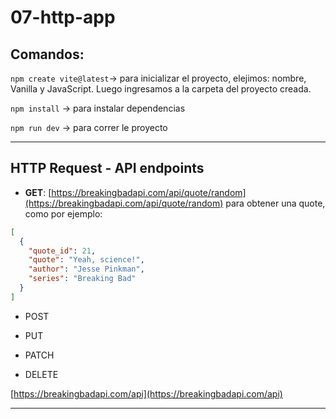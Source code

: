 # 07-http-app

## Comandos:

`npm create vite@latest`-> para inicializar el proyecto, elejimos: nombre, Vanilla y JavaScript. Luego ingresamos a la carpeta del proyecto creada.

`npm install` -> para instalar dependencias

`npm run dev` -> para correr le proyecto

---

## HTTP Request - API endpoints

- **GET**: [https://breakingbadapi.com/api/quote/random](https://breakingbadapi.com/api/quote/random) para obtener una quote, como por ejemplo:

```JSON
[
  {
    "quote_id": 21,
    "quote": "Yeah, science!",
    "author": "Jesse Pinkman",
    "series": "Breaking Bad"
  }
]
```

- POST

- PUT

- PATCH

- DELETE

[https://breakingbadapi.com/api](https://breakingbadapi.com/api)

---